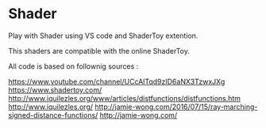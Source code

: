 # Shader

Play with Shader using VS code and ShaderToy extention.

This shaders are compatible with the online ShaderToy.

All code is based on follownig sources :

https://www.youtube.com/channel/UCcAlTqd9zID6aNX3TzwxJXg
https://www.shadertoy.com/
http://www.iquilezles.org/www/articles/distfunctions/distfunctions.htm
http://www.iquilezles.org/
http://jamie-wong.com/2016/07/15/ray-marching-signed-distance-functions/
http://jamie-wong.com/


